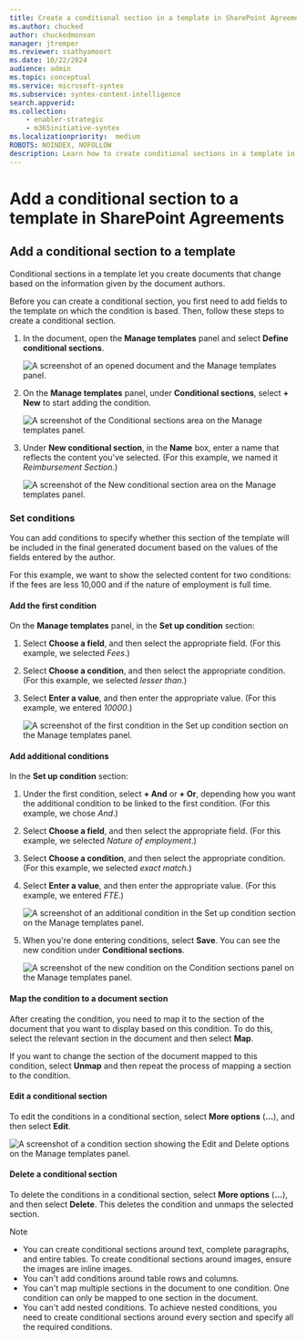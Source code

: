 ```yaml
---
title: Create a conditional section in a template in SharePoint Agreements
ms.author: chucked
author: chuckedmonson
manager: jtremper
ms.reviewer: ssathyamoort
ms.date: 10/22/2024
audience: admin
ms.topic: conceptual
ms.service: microsoft-syntex
ms.subservice: syntex-content-intelligence
search.appverid: 
ms.collection: 
    - enabler-strategic
    - m365initiative-syntex
ms.localizationpriority:  medium
ROBOTS: NOINDEX, NOFOLLOW
description: Learn how to create conditional sections in a template in the SharePoint Agreements solution.
---
```


# Add a conditional section to a template in SharePoint Agreements

## Add a conditional section to a template

Conditional sections in a template let you create documents that change based on the information given by the document authors.

Before you can create a conditional section, you first need to add fields to the template on which the condition is based. Then, follow these steps to create a conditional section.

1. In the document, open the **Manage templates** panel and select **Define conditional sections**.

   ![A screenshot of an opened document and the Manage templates panel.](../../media/content-understanding/agreements-define-conditional-sections.png)

2. On the **Manage templates** panel, under **Conditional sections**, select **+ New** to start adding the condition.

   ![A screenshot of the Conditional sections area on the Manage templates panel.](../../media/content-understanding/agreements-new-conditional-section.png)

3. Under **New conditional section**, in the **Name** box, enter a name that reflects the content you've selected. (For this example, we named it *Reimbursement Section*.)

   ![A screenshot of the New conditional section area on the Manage templates panel.](../../media/content-understanding/agreements-name-new-conditional-section.png)

### Set conditions

You can add conditions to specify whether this section of the template will be included in the final generated document based on the values of the fields entered by the author.

For this example, we want to show the selected content for two conditions: if the fees are less 10,000 and if the nature of employment is full time.

#### Add the first condition

On the **Manage templates** panel, in the **Set up condition** section:

1. Select **Choose a field**, and then select the appropriate field. (For this example, we selected *Fees*.)

2. Select **Choose a condition**, and then select the appropriate condition. (For this example, we selected *lesser than*.)

3. Select **Enter a value**, and then enter the appropriate value. (For this example, we entered *10000*.)

   ![A screenshot of the first condition in the Set up condition section on the Manage templates panel.](../../media/content-understanding/agreements-add-first-condition.png)

#### Add additional conditions

In the **Set up condition** section:

1. Under the first condition, select **+ And** or **+ Or**, depending how you want the additional condition to be linked to the first condition. (For this example, we chose *And*.)

2. Select **Choose a field**, and then select the appropriate field. (For this example, we selected *Nature of employment*.)

3. Select **Choose a condition**, and then select the appropriate condition. (For this example, we selected *exact match*.)

4. Select **Enter a value**, and then enter the appropriate value. (For this example, we entered *FTE*.)

   ![A screenshot of an additional condition in the Set up condition section on the Manage templates panel.](../../media/content-understanding/agreements-add-additional-conditions.png)

5. When you're done entering conditions, select **Save**. You can see the new condition under **Conditional sections**.

   ![A screenshot of the new condition on the Condition sections panel on the Manage templates panel.](../../media/content-understanding/agreements-saved-condition.png)

#### Map the condition to a document section

After creating the condition, you need to map it to the section of the document that you want to display based on this condition. To do this, select the relevant section in the document and then select **Map**.

If you want to change the section of the document mapped to this condition, select **Unmap** and then repeat the process of mapping a section to the condition.

#### Edit a conditional section

To edit the conditions in a conditional section, select **More options** (**...**), and then select **Edit**.

   ![A screenshot of a condition section showing the Edit and Delete options on the Manage templates panel.](../../media/content-understanding/agreements-edit-delete-condition.png)

#### Delete a conditional section

To delete the conditions in a conditional section, select **More options** (**...**), and then select **Delete**. This deletes the condition and unmaps the selected section.

> [!NOTE]
> - You can create conditional sections around text, complete paragraphs, and entire tables. To create conditional sections around images, ensure the images are inline images.
>- You can't add conditions around table rows and columns.
>- You can't map multiple sections in the document to one condition. One condition can only be mapped to one section in the document.
>- You can't add nested conditions. To achieve nested conditions, you need to create conditional sections around every section and specify all the required conditions.


